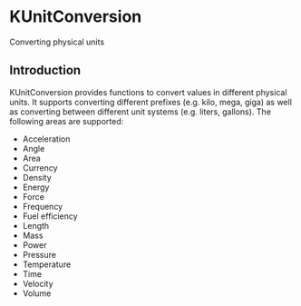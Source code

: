 # KUnitConversion

Converting physical units

## Introduction

KUnitConversion provides functions to convert values in different physical
units. It supports converting different prefixes (e.g. kilo, mega, giga) as
well as converting between different unit systems (e.g. liters, gallons). The
following areas are supported:

* Acceleration
* Angle
* Area
* Currency
* Density
* Energy
* Force
* Frequency
* Fuel efficiency
* Length
* Mass
* Power
* Pressure
* Temperature
* Time
* Velocity
* Volume

